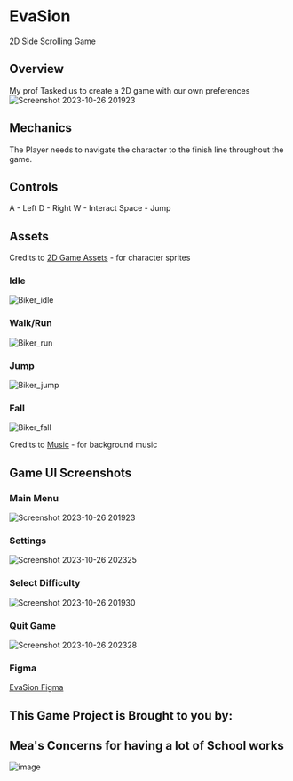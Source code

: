 # EvaSion
 2D Side Scrolling Game

## Overview
 My prof Tasked us to create a 2D game with our own preferences
 ![Screenshot 2023-10-26 201923](https://github.com/Ayatotsu/GAME-GDD/assets/111547755/2393410a-69ac-4919-b5e4-d810be26a7b3)
## Mechanics
 The Player needs to navigate the character to the finish line throughout the game.
## Controls
 A - Left
 D - Right
 W - Interact
 Space - Jump

## Assets
 Credits to [2D Game Assets](https://dribbble.com/shots/15628478-Free-3-Cyberpunk-Characters-Pixel-Art) - for character sprites
### Idle
 ![Biker_idle](https://github.com/Ayatotsu/GAME-GDD/assets/111547755/9ae6dcc6-f118-4c30-bf76-01ef17ff97ce)
### Walk/Run
 ![Biker_run](https://github.com/Ayatotsu/GAME-GDD/assets/111547755/97b6d3a7-30e6-45ef-bdc2-3d6c1c31081b)
### Jump
 ![Biker_jump](https://github.com/Ayatotsu/GAME-GDD/assets/111547755/4cd3e424-b99c-49e6-ae4c-0b4242dcebb1)
### Fall
 ![Biker_fall](https://github.com/Ayatotsu/GAME-GDD/assets/111547755/9c104b59-54b7-483a-b16c-c84775cf6884)


 Credits to [Music](https://pixabay.com/music/search/pixel/) - for background music

## Game UI Screenshots
### Main Menu
 ![Screenshot 2023-10-26 201923](https://github.com/Ayatotsu/GAME-GDD/assets/111547755/2393410a-69ac-4919-b5e4-d810be26a7b3)
### Settings
 ![Screenshot 2023-10-26 202325](https://github.com/Ayatotsu/GAME-GDD/assets/111547755/2ef4c931-c308-4476-8d9a-ee26f6135998)

### Select Difficulty
 ![Screenshot 2023-10-26 201930](https://github.com/Ayatotsu/GAME-GDD/assets/111547755/7722d397-641e-4774-8ed5-706cb3fbed47)

### Quit Game
 ![Screenshot 2023-10-26 202328](https://github.com/Ayatotsu/GAME-GDD/assets/111547755/43aab92f-b9a2-4adc-a707-881ca6441162)

### Figma
 [EvaSion Figma](https://www.figma.com/file/nipCSHKzR5kEI0sKZZlbrJ/EvaSion-GDD?type=design&node-id=0%3A1&mode=design&t=16lvGLiAFvUJzsA3-1)
 
## This Game Project is Brought to you by:
## Mea's Concerns for having a lot of School works
![image](https://github.com/Ayatotsu/GAME-GDD/assets/111547755/54bca768-a09f-499a-98fc-51b26a4fa726)
